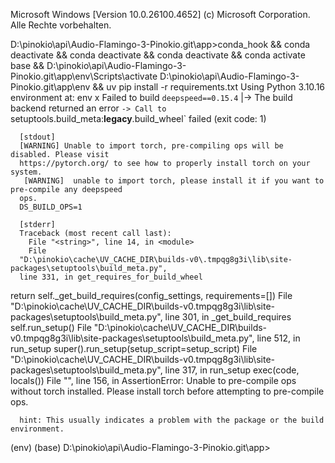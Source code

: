 Microsoft Windows [Version 10.0.26100.4652]
(c) Microsoft Corporation. Alle Rechte vorbehalten.

D:\pinokio\api\Audio-Flamingo-3-Pinokio.git\app>conda_hook && conda deactivate && conda deactivate && conda deactivate && conda activate base && D:\pinokio\api\Audio-Flamingo-3-Pinokio.git\app\env\Scripts\activate D:\pinokio\api\Audio-Flamingo-3-Pinokio.git\app\env && uv pip install -r requirements.txt
Using Python 3.10.16 environment at: env
  x Failed to build `deepspeed==0.15.4`
  |-> The build backend returned an error
  `-> Call to `setuptools.build_meta:__legacy__.build_wheel` failed (exit code: 1)

      [stdout]
      [WARNING] Unable to import torch, pre-compiling ops will be disabled. Please visit
      https://pytorch.org/ to see how to properly install torch on your system.
       [WARNING]  unable to import torch, please install it if you want to pre-compile any deepspeed
      ops.
      DS_BUILD_OPS=1

      [stderr]
      Traceback (most recent call last):
        File "<string>", line 14, in <module>
        File
      "D:\pinokio\cache\UV_CACHE_DIR\builds-v0\.tmpqg8g3i\lib\site-packages\setuptools\build_meta.py",
      line 331, in get_requires_for_build_wheel
return self._get_build_requires(config_settings, requirements=[])
        File
      "D:\pinokio\cache\UV_CACHE_DIR\builds-v0\.tmpqg8g3i\lib\site-packages\setuptools\build_meta.py",
      line 301, in _get_build_requires
self.run_setup()
        File
      "D:\pinokio\cache\UV_CACHE_DIR\builds-v0\.tmpqg8g3i\lib\site-packages\setuptools\build_meta.py",
      line 512, in run_setup
super().run_setup(setup_script=setup_script)
        File
      "D:\pinokio\cache\UV_CACHE_DIR\builds-v0\.tmpqg8g3i\lib\site-packages\setuptools\build_meta.py",
      line 317, in run_setup
exec(code, locals())
        File "<string>", line 156, in <module>
      AssertionError: Unable to pre-compile ops without torch installed. Please install torch before
      attempting to pre-compile ops.

      hint: This usually indicates a problem with the package or the build environment.

(env) (base) D:\pinokio\api\Audio-Flamingo-3-Pinokio.git\app>